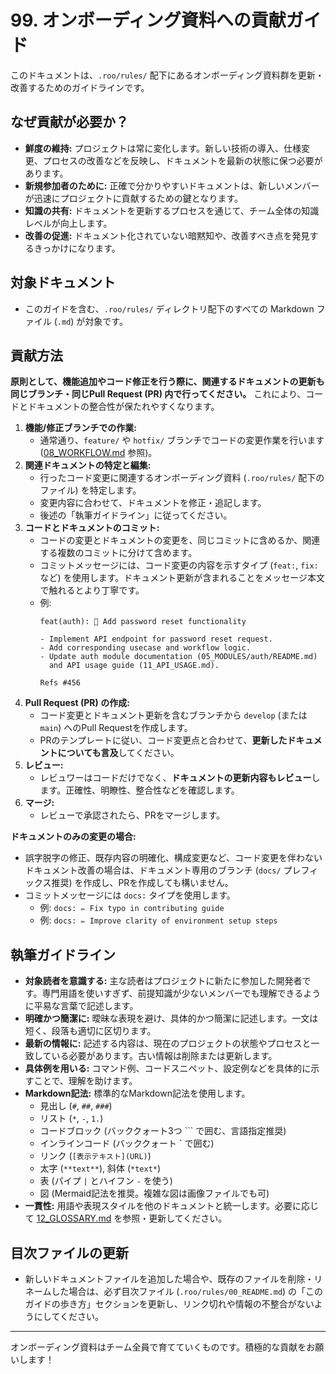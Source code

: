 # 99. オンボーディング資料への貢献ガイド

このドキュメントは、`.roo/rules/` 配下にあるオンボーディング資料群を更新・改善するためのガイドラインです。

## なぜ貢献が必要か？

*   **鮮度の維持:** プロジェクトは常に変化します。新しい技術の導入、仕様変更、プロセスの改善などを反映し、ドキュメントを最新の状態に保つ必要があります。
*   **新規参加者のために:** 正確で分かりやすいドキュメントは、新しいメンバーが迅速にプロジェクトに貢献するための鍵となります。
*   **知識の共有:** ドキュメントを更新するプロセスを通じて、チーム全体の知識レベルが向上します。
*   **改善の促進:** ドキュメント化されていない暗黙知や、改善すべき点を発見するきっかけになります。

## 対象ドキュメント

*   このガイドを含む、`.roo/rules/` ディレクトリ配下のすべての Markdown ファイル (`.md`) が対象です。

## 貢献方法

**原則として、機能追加やコード修正を行う際に、関連するドキュメントの更新も同じブランチ・同じPull Request (PR) 内で行ってください。** これにより、コードとドキュメントの整合性が保たれやすくなります。

1.  **機能/修正ブランチでの作業:**
    *   通常通り、`feature/` や `hotfix/` ブランチでコードの変更作業を行います ([08_WORKFLOW.md](./08_WORKFLOW.md) 参照)。
2.  **関連ドキュメントの特定と編集:**
    *   行ったコード変更に関連するオンボーディング資料 (`.roo/rules/` 配下のファイル) を特定します。
    *   変更内容に合わせて、ドキュメントを修正・追記します。
    *   後述の「執筆ガイドライン」に従ってください。
3.  **コードとドキュメントのコミット:**
    *   コードの変更とドキュメントの変更を、同じコミットに含めるか、関連する複数のコミットに分けて含めます。
    *   コミットメッセージには、コード変更の内容を示すタイプ (`feat:`, `fix:` など) を使用します。ドキュメント更新が含まれることをメッセージ本文で触れるとより丁寧です。
    *   例:
        ```
        feat(auth): 🎸 Add password reset functionality

        - Implement API endpoint for password reset request.
        - Add corresponding usecase and workflow logic.
        - Update auth module documentation (05_MODULES/auth/README.md)
          and API usage guide (11_API_USAGE.md).

        Refs #456
        ```
4.  **Pull Request (PR) の作成:**
    *   コード変更とドキュメント更新を含むブランチから `develop` (または `main`) へのPull Requestを作成します。
    *   PRのテンプレートに従い、コード変更点と合わせて、**更新したドキュメントについても言及**してください。
5.  **レビュー:**
    *   レビュワーはコードだけでなく、**ドキュメントの更新内容もレビュー**します。正確性、明瞭性、整合性などを確認します。
6.  **マージ:**
    *   レビューで承認されたら、PRをマージします。

**ドキュメントのみの変更の場合:**

*   誤字脱字の修正、既存内容の明確化、構成変更など、コード変更を伴わないドキュメント改善の場合は、ドキュメント専用のブランチ (`docs/` プレフィックス推奨) を作成し、PRを作成しても構いません。
*   コミットメッセージには `docs:` タイプを使用します。
    *   例: `docs: ✏️ Fix typo in contributing guide`
    *   例: `docs: ✏️ Improve clarity of environment setup steps`

## 執筆ガイドライン

*   **対象読者を意識する:** 主な読者はプロジェクトに新たに参加した開発者です。専門用語を使いすぎず、前提知識が少ないメンバーでも理解できるように平易な言葉で記述します。
*   **明確かつ簡潔に:** 曖昧な表現を避け、具体的かつ簡潔に記述します。一文は短く、段落も適切に区切ります。
*   **最新の情報に:** 記述する内容は、現在のプロジェクトの状態やプロセスと一致している必要があります。古い情報は削除または更新します。
*   **具体例を用いる:** コマンド例、コードスニペット、設定例などを具体的に示すことで、理解を助けます。
*   **Markdown記法:** 標準的なMarkdown記法を使用します。
    *   見出し (`#`, `##`, `###`)
    *   リスト (`*`, `-`, `1.`)
    *   コードブロック (バッククォート3つ ``` で囲む、言語指定推奨)
    *   インラインコード (バッククォート ` で囲む)
    *   リンク (`[表示テキスト](URL)`)
    *   太字 (`**text**`), 斜体 (`*text*`)
    *   表 (パイプ `|` とハイフン `-` を使う)
    *   図 (Mermaid記法を推奨。複雑な図は画像ファイルでも可)
*   **一貫性:** 用語や表現スタイルを他のドキュメントと統一します。必要に応じて [12_GLOSSARY.md](./12_GLOSSARY.md) を参照・更新してください。

## 目次ファイルの更新

*   新しいドキュメントファイルを追加した場合や、既存のファイルを削除・リネームした場合は、必ず目次ファイル (`.roo/rules/00_README.md`) の「このガイドの歩き方」セクションを更新し、リンク切れや情報の不整合がないようにしてください。

---

オンボーディング資料はチーム全員で育てていくものです。積極的な貢献をお願いします！
